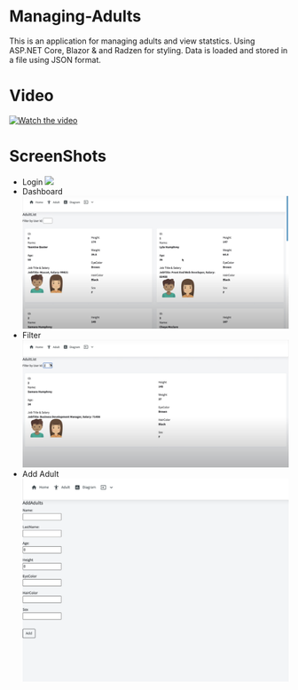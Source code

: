# Managing-Adults

This is an application for managing adults and view statstics. Using ASP.NET Core, Blazor & and Radzen for styling. Data is loaded and stored in a file using JSON format.

# Video

[![Watch the video](Todo/Login.png)](https://www.youtube.com/watch?v=PdzRgf7qRHo )

# ScreenShots

- Login
![](Todo/Login.png)
- Dashboard
![](Todo/Dashboard.png)
- Filter
![](Todo/Filter.png)
- Add Adult
![](Todo/AddAdult.png)